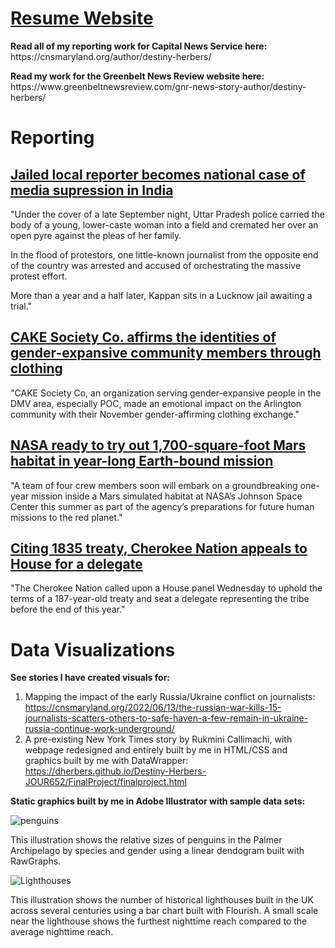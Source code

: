 
<strong><h1><a href="https://dherbers.github.io/Destiny-Herbers-JOUR652/Resume-Project/resume.html"> Resume Website </a></h1></strong>

<p><strong>Read all of my reporting work for Capital News Service here:</strong> https://cnsmaryland.org/author/destiny-herbers/</p>
<p><strong>Read my work for the Greenbelt News Review website here:</strong> https://www.greenbeltnewsreview.com/gnr-news-story-author/destiny-herbers/</p>

<h1>Reporting</h1>

  <h2><a href="https://cnsmaryland.org/2022/05/24/jailed-local-reporter-becomes-national-case-of-media-supression-in-india/"> Jailed local reporter becomes national case of media supression in India</a> </h2>
 <p> "Under the cover of a late September night, Uttar Pradesh police carried the body of a young, lower-caste woman into a field and cremated her over an open pyre against the pleas of her family. </p>
  <p> In the flood of protestors, one little-known journalist from the opposite end of the country was arrested and accused of orchestrating the massive protest effort. </p>
 <p> More than a year and a half later, Kappan sits in a Lucknow jail awaiting a trial."</p>
 
 <h2><a href="https://vimeo.com/653807177"> CAKE Society Co. affirms the identities of gender-expansive community members through clothing </a></h2>
 <p>"CAKE Society Co, an organization serving gender-expansive people in the DMV area, especially POC, made an emotional impact on the Arlington community with their November gender-affirming clothing exchange."</p>
 
 <h2><a href="https://cnsmaryland.org/2023/04/11/nasa-ready-to-try-out-1700-square-foot-mars-habitat-in-year-long-earth-bound-mission/">NASA ready to try out 1,700-square-foot Mars habitat in year-long Earth-bound mission</a></h2>
<p>"A team of four crew members soon will embark on a groundbreaking one-year mission inside a Mars simulated habitat at NASA’s Johnson Space Center this summer as part of the agency’s preparations for future human missions to the red planet."</p>

<h2><a href="https://cnsmaryland.org/2022/11/16/citing-1835-treaty-cherokee-nation-appeals-to-house-for-a-delegate/">Citing 1835 treaty, Cherokee Nation appeals to House for a delegate</a></h2>
<p>"The Cherokee Nation called upon a House panel Wednesday to uphold the terms of a 187-year-old treaty and seat a delegate representing the tribe before the end of this year."</p>

<h1>Data Visualizations</h1>
<strong>See stories I have created visuals for:</strong>

  1) Mapping the impact of the early Russia/Ukraine conflict on journalists: https://cnsmaryland.org/2022/06/13/the-russian-war-kills-15-journalists-scatters-others-to-safe-haven-a-few-remain-in-ukraine-russia-continue-work-underground/
  2) A pre-existing New York Times story by Rukmini Callimachi, with webpage redesigned and entirely built by me in HTML/CSS and graphics built by me with DataWrapper: https://dherbers.github.io/Destiny-Herbers-JOUR652/FinalProject/finalproject.html


<strong>Static graphics built by me in Adobe Illustrator with sample data sets:</strong>

![penguins](https://user-images.githubusercontent.com/89993348/230167444-6696ec0f-2e17-40e5-8ac8-ca88b71ba64d.png)
<p>This illustration shows the relative sizes of penguins in the Palmer Archipelago by species and gender using a linear dendogram built with RawGraphs.</p>

![Lighthouses](https://user-images.githubusercontent.com/89993348/230167633-bbde2a55-321e-4545-91d4-5ee160606e8a.png)
<p>This illustration shows the number of historical lighthouses built in the UK across several centuries using a bar chart built with Flourish. A small scale near the lighthouse shows the furthest nighttime reach compared to the average nighttime reach.</p>

